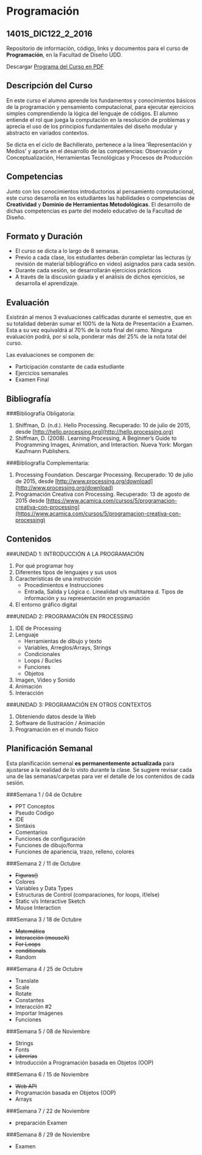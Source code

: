 # Programación
## 1401S_DIC122_2_2016
Repositorio de información, código, links y documentos para el curso de **Programación**, en la Facultad de Diseño UDD.

Descargar [Programa del Curso en PDF](https://github.com/sergiomajluf/Programacion/blob/master/DIC122_Programaci%C3%B3n.pdf)


## Descripción del Curso
En este curso el alumno aprende los fundamentos y conocimientos básicos de la programación y pensamiento computacional, para ejecutar ejercicios simples comprendiendo la lógica del lenguaje de códigos. El alumno entiende el rol que juega la computación en la resolución de problemas y aprecia el uso de los principios fundamentales del diseño modular y abstracto en variados contextos. 

Se dicta en el ciclo de Bachillerato, pertenece a la línea 'Representación y Medios' y aporta en el desarrollo de las competencias: Observación y Conceptualización, Herramientas Tecnológicas y Procesos de Producción

## Competencias
Junto con los conocimientos introductorios al pensamiento computacional, este curso desarrolla en los estudiantes las habilidades o competencias de **Creatividad** y **Dominio de Herramientas Metodológicas**. El desarrollo de dichas competencias es parte del modelo educativo de la Facultad de Diseño.

## Formato y Duración
* El curso se dicta a lo largo de 8 semanas.
* Previo a cada clase, los estudiantes deberán completar las lecturas (y revisión de material bibliográfico en video) asignados para cada sesión.
* Durante cada sesión, se desarrollarán ejercicios prácticos
* A través de la discusión guiada y el análisis de dichos ejercicios, se desarrolla el aprendizaje.

## Evaluación
Existirán al menos 3 evaluaciones calificadas durante el semestre, que en su totalidad deberán sumar el 100% de la Nota de Presentación a Examen.Esta a su vez equivaldrá al 70% de la nota final del ramo.Ninguna evaluación podrá, por sí sola, ponderar más del 25% de la nota total del curso.
Las evaluaciones se componen de:
* Participación constante de cada estudiante
* Ejercicios semanales
* Examen Final

## Bibliografía
###Bibliografía Obligatoria:1.	Shiffman, D. (n.d.). Hello Processing. Recuperado: 10 de julio de 2015, desde [http://hello.processing.org](http://hello.processing.org) 2.	 Shiffman, D. (2008). Learning Processing, A Beginner’s Guide to Programming Images, Animation, and Interaction. Nueva York: Morgan Kaufmann Publishers.###Bibliografía Complementaria:1.	Processing Foundation. Descargar Processing. Recuperado: 10 de julio de 2015, desde [http://www.processing.org/download](http://www.processing.org/download) 2.	Programación Creativa con Processing. Recuperado: 13 de agosto de 2015 desde [https://www.acamica.com/cursos/5/programacion-creativa-con-processing](https://www.acamica.com/cursos/5/programacion-creativa-con-processing) 


## Contenidos


###UNIDAD 1: INTRODUCCIÓN A LA PROGRAMACIÓN
1.	Por qué programar hoy
2.	Diferentes tipos de lenguajes y sus usos
3.	Características de una instrucción
	- Procedimientos e Instrucciones
	- Entrada, Salida y Lógica
	c.	Linealidad v/s multitarea
	d.	Tipos de información y su representación en programación
4. El entorno gráfico digital


###UNIDAD 2: PROGRAMACIÓN EN PROCESSING
1.	IDE de Processing
2.	Lenguaje
	* 	Herramientas de dibujo y texto
	* 	Variables, Arreglos/Arrays, Strings
	* 	Condicionales
	* 	Loops / Bucles
	* 	Funciones
	* 	Objetos
3.	Imagen, Video y Sonido
4.	Animación
5. Interacción


###UNIDAD 3: PROGRAMACIÓN EN OTROS CONTEXTOS
1.	Obteniendo datos desde la Web
2.	Software de Ilustración / Animación
3.	Programación en el mundo físico


## Planificación Semanal
Esta planificación semenal **es permanentemente actualizada** para ajustarse a la realidad de lo visto durante la clase.
Se sugiere revisar cada una de las semanas/carpetas para ver el detalle de los contenidos de cada sesión.

###Semana 1 / 04 de Octubre
* PPT Conceptos
* Pseudo Código
* IDE
* Sintáxis
* Comentarios
* Funciones de configuración
* Funciones de dibujo/forma
* Funciones de apariencia, trazo, relleno, colores


###Semana 2 / 11 de Octubre
* ~~Figuras()~~
* Colores
* Variables y Data Types
* Estructuras de Control (comparaciones, for loops, if/else)
* Static v/s Interactive Sketch
* Mouse Interaction

###Semana 3 / 18 de Octubre
* ~~Matemática~~
* ~~Interacción (mouseX)~~
* ~~For Loops~~
* ~~conditionals~~
* Random

###Semana 4 / 25 de Octubre
* Translate
* Scale
* Rotate
* Constantes
* Interacción #2
* Importar Imágenes
* Funciones

###Semana 5 / 08 de Noviembre
* Strings
* Fonts
* ~~Librerías~~
* Introducción a Programación basada en Objetos (OOP)

###Semana 6 / 15 de Noviembre
* ~~Web API~~
* Programación basada en Objetos (OOP)
* Arrays

###Semana 7 / 22 de Noviembre
* preparación Examen

###Semana 8 / 29 de Noviembre
* Examen


